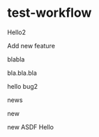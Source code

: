 # test-workflow

Hello2

Add new feature

blabla

bla.bla.bla

hello
bug2

news

new

new ASDF
 Hello
